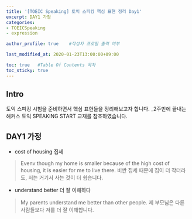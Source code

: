 ```yaml
---
title: '[TOEIC Speaking] 토익 스피킹 핵심 표현 정리 Day1' 
excerpt: DAY1 가정
categories:
- TOEICSpeaking
- expression

author_profile: true    #작성자 프로필 출력 여부

last_modified_at: 2020-01-23T13:00:00+09:00

toc: true   #Table Of Contents 목차 
toc_sticky: true
---
```


## Intro
토익 스피킹 시험을 준비하면서 핵심 표현들을 정리해보고자 합니다. _2주만에 끝내는 해커스 토익 SPEAKING START 교재를 참조하였습니다. 

## DAY1 가정

- cost of housing       집세
> Evenv though my home is smaller because of the high cost of housing, it is easier for me to live there.
> 비싼 집세 때문에 집이 더 작더라도, 저는 거기서 사는 것이 더 쉽습니다.

- understand better     더 잘 이해하다
> My parents understand me better than other people.
> 제 부모님은 다른 사람들보다 저를 더 잘 이해합니다.

